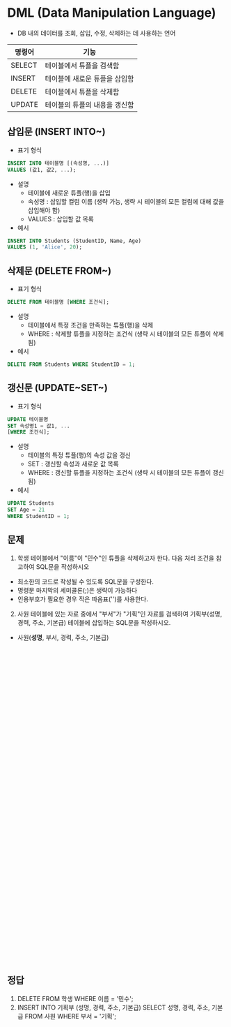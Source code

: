 # DML (Data Manipulation Language)
- DB 내의 데이터를 조회, 삽입, 수정, 삭제하는 데 사용하는 언어

| 명령어    | 기능               |
|--------|------------------|
| SELECT | 테이블에서 튜플을 검색함    |
| INSERT | 테이블에 새로운 튜플을 삽입함 |
| DELETE | 테이블에서 튜플을 삭제함    |
| UPDATE | 테이블의 튜플의 내용을 갱신함 |


## 삽입문 (INSERT INTO~)
- 표기 형식
```sql
INSERT INTO 테이블명 [(속성명, ...)]
VALUES (값1, 값2, ...);
```
- 설명
  - 테이블에 새로운 튜플(행)을 삽입
  - 속성명 : 삽입할 컬럼 이름 (생략 가능, 생략 시 테이블의 모든 컬럼에 대해 값을 삽입해야 함)
  - VALUES : 삽입할 값 목록
- 예시
```sql
INSERT INTO Students (StudentID, Name, Age)
VALUES (1, 'Alice', 20);
``` 

## 삭제문 (DELETE FROM~)
- 표기 형식
```sql
DELETE FROM 테이블명 [WHERE 조건식];
```
- 설명
  - 테이블에서 특정 조건을 만족하는 튜플(행)을 삭제
  - WHERE : 삭제할 튜플을 지정하는 조건식 (생략 시 테이블의 모든 튜플이 삭제됨)
- 예시
```sql
DELETE FROM Students WHERE StudentID = 1;
```

## 갱신문 (UPDATE~SET~)
- 표기 형식
```sql
UPDATE 테이블명
SET 속성명1 = 값1, ...
[WHERE 조건식];
```
- 설명
  - 테이블의 특정 튜플(행)의 속성 값을 갱신
  - SET : 갱신할 속성과 새로운 값 목록
  - WHERE : 갱신할 튜플을 지정하는 조건식 (생략 시 테이블의 모든 튜플이 갱신됨)
- 예시
```sql
UPDATE Students
SET Age = 21
WHERE StudentID = 1;
```

## 문제
1. 학생 테이블에서 "이름"이 "민수"인 튜플을 삭제하고자 한다. 다음 처리 조건을 참고하여 SQL문을 작성하시오
- 최소한의 코드로 작성될 수 있도록 SQL문을 구성한다.
- 명령문 마지막의 세미콜론(;)은 생략이 가능하다
- 인용부호가 필요한 경우 작은 따옴표('')를 사용한다.

2. 사원 테이블에 있는 자료 중에서 "부서"가 "기획"인 자료를 검색하여 기획부(성명, 경력, 주소, 기본급) 테이블에 삽입하는 SQL문을 작성하시오.
- 사원(**성명**, 부서, 경력, 주소, 기본급)
<br><br><br><br><br><br><br><br><br><br><br><br><br><br><br><br><br><br><br><br><br><br><br><br><br><br><br><br><br><br><br><br><br><br><br><br><br><br><br><br><br><br><br><br>

## 정답
1. DELETE FROM 학생 WHERE 이름 = '민수';
2. INSERT INTO 기획부 (성명, 경력, 주소, 기본급)
   SELECT 성명, 경력, 주소, 기본급
   FROM 사원
   WHERE 부서 = '기획';